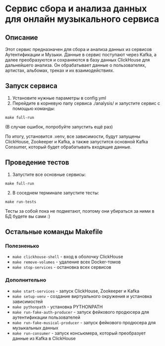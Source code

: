 # Сервис сбора и анализа данных для онлайн музыкального сервиса

## Описание

Этот сервис предназначен для сбора и анализа данных из сервисов Аутентификации и Музыки. Данные в сервис поступают через Kafka, а далее преобразуются и сохраняются в базу данных ClickHouse для дальнейшего анализа. Он обрабатывает данные о пользователях, артистах, альбомах, треках и их взаимодействиях.

## Запуск сервиса

1. Установите нужные параметры в config.yml
2. Перейдите в корневую папу сервиса ./analysis/ и запустите сервис с помощью команды:
```
make full-run
```
(В случае ошибок, попробуйте запустить ещё раз)

По итогу, установится .venv, все зависимости, будут запущены ClickHouse, Zookeeper и Kafka, а также запустится основной Kafka Consumer, который будет обрабатывать входящие данные.

## Проведение тестов

1. Запустите все основные сервисы:
```
make full-run
```

2. В соседнем терминале запустите тесты:
```
make run-tests
```

Тесты за собой пока не подметают, поэтому они убираться за ними в БД будете вы сами :)

## Остальные команды Makefile

### Полезненько
- `make clickhouse-shell` - вход в оболочку ClickHouse
- `make remove-volumes` - удаление всех Docker-томов
- `make stop-services` - остановка всех сервисов

### Дополнительно
- `make start-services` - запуск ClickHouse, Zookeeper и Kafka
- `make setup-venv` - создание виртуального окружения и установка зависимостей
- `make pythonpath` - установка PYTHONPATH
- `make run-fake-auth-producer` - запуск фейкового продюсера для аутентификации пользователей
- `make run-fake-musical-producer` - запуск фейкового продюсера для музыкальных данных
- `make run-consumer` - запуск консьюмера, который преобразует данные из Kafka в ClickHouse



